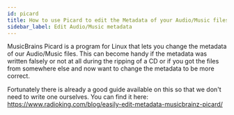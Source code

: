 ```yaml
---
id: picard
title: How to use Picard to edit the Metadata of your Audio/Music files?
sidebar_label: Edit Audio/Music metadata
---
```


MusicBrains Picard is a program for Linux that lets you change the metadata of our Audio/Music files. This can become handy if the metadata was written falsely or not at all during the ripping of a CD or if you got the files from somewhere else and now want to change the metadata to be more correct.

Fortunately there is already a good guide available on this so that we don't need to write one ourselves. You can find it here: https://www.radioking.com/blog/easily-edit-metadata-musicbrainz-picard/
